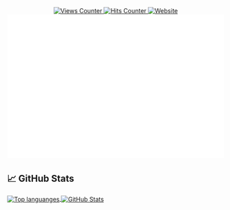  <div align="center">
    <a href="https://github.com/natainditama/">
      <img src="https://komarev.com/ghpvc/?username=natainditama&color=2563eb&label=Profile+Views" alt="Views Counter" />
    </a>
    <a href="https://github.com/natainditama/">
      <img
        src="https://hits.seeyoufarm.com/api/count/incr/badge.svg?url=https%3A%2F%2Fgithub.com%2Fnatainditama1212%2Fhit-counter&count_bg=%232563eb&title_bg=%23595959&title=Hits"
        alt="Hits Counter" />
    </a>
    <a href="https://natainditama.pages.dev">
      <img src="https://img.shields.io/website?url=http%3A%2F%2Fnatainditama.pages.dev&up_color=%232563eb&labelColor=%23595959&label=Website" alt="Website" />
    </a>
</div>

<!-- 
<a href="https://github.com/natainditama">
  <picture>
    <source srcset="https://github-readme-stats.vercel.app/api?username=natainditama&show_icons=true&theme=dark&hide_border=true" media="(prefers-color-scheme: dark)" />
    <source srcset="https://github-readme-stats.vercel.app/api?username=natainditama&show_icons=true&theme=default&hide_border=true" media="(prefers-color-scheme: light), (prefers-color-scheme: no-preference)" />
    <img src="https://github-readme-stats.vercel.app/api?username=natainditama&show_icons=true&hide_border=true" />
  </picture>
</a>

<a href="https://github.com/natainditama">
  <picture>
    <source srcset="https://github-readme-stats.vercel.app/api/top-langs?username=natainditama&show_icons=true&theme=dark&hide_border=true&count_private=true&line_height=27&&layout=compact" media="(prefers-color-scheme: dark)" />
    <source srcset="https://github-readme-stats.vercel.app/api/top-langs?username=natainditama&show_icons=true&theme=default&hide_border=true&count_private=true&line_height=27&layout=compact" media="(prefers-color-scheme: light), (prefers-color-scheme: no-preference)" />
    <img src="https://github-readme-stats.vercel.app/api/top-langs?username=natainditama&show_icons=true&hide_border=true&count_private=true&line_height=27&layout=compact" />
  </picture>
</a> -->

<!-- <a href="https://github.com/natainditama">
  <picture>
    <source srcset="https://github-readme-streak-stats.herokuapp.com?user=natainditama&border_radius=&ring=2F80ED&fire=4C71F2&currStreakLabel=4C71F2&theme=dark&border=EBEBEB00" media="(prefers-color-scheme: dark)" />
    <source srcset="https://github-readme-streak-stats.herokuapp.com?user=natainditama&border_radius=&ring=2F80ED&fire=4C71F2&currStreakLabel=4C71F2&theme=default&border=EBEBEB00" media="(prefers-color-scheme: light), (prefers-color-scheme: no-preference)" />
    <img src="https://github-readme-streak-stats.herokuapp.com?user=natainditama&border_radius=&ring=2F80ED&fire=4C71F2&currStreakLabel=4C71F2&border=EBEBEB00" />
  </picture>
</a>
-->

<div align="center">
  <picture>
    <source srcset="./github-metrics-small.svg" media="(max-width: 1024px)" />
    <img src="./github-metrics.svg" alt="Metrics" loading="lazy" title="Github Metrics"/>
  </picture>
</div>


## &#x1f4c8; GitHub Stats

<a href="https://github.com/natainditama/natainditama">
  <img align="center" src="https://github-readme-stats.vercel.app/api/top-langs/?username=natainditama&theme=radical&layout=compact" alt="Top languanges" />
</a>

<a href="https://github.com/natainditama/natainditama">
  <img align="center" src="https://github-readme-stats.vercel.app/api?username=natainditama&show_icons=true&line_height=27&count_private=true&theme=radical" alt="GitHub Stats" />
</a>
